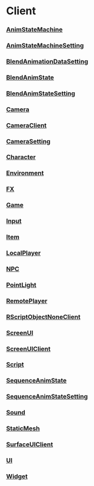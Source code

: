 # Client
### [**AnimStateMachine**](AnimStateMachine.md)
### [**AnimStateMachineSetting**](AnimStateMachineSetting.md)
### [**BlendAnimationDataSetting**](BlendAnimationDataSetting.md)
### [**BlendAnimState**](BlendAnimState.md)
### [**BlendAnimStateSetting**](BlendAnimStateSetting.md)
### [**Camera**](Camera.md)
### [**CameraClient**](CameraClient.md)
### [**CameraSetting**](CameraSetting.md)
### [**Character**](Character.md)
### [**Environment**](Environment.md)
### [**FX**](FX.md)
### [**Game**](Game.md)
### [**Input**](Input.md)
### [**Item**](Item.md)
### [**LocalPlayer**](LocalPlayer.md)
### [**NPC**](NPC.md)
### [**PointLight**](PointLight.md)
### [**RemotePlayer**](RemotePlayer.md)
### [**RScriptObjectNoneClient**](RScriptObjectNoneClient.md)
### [**ScreenUI**](ScreenUI.md)
### [**ScreenUIClient**](ScreenUIClient.md)
### [**Script**](Script.md)
### [**SequenceAnimState**](SequenceAnimState.md)
### [**SequenceAnimStateSetting**](SequenceAnimStateSetting.md)
### [**Sound**](Sound.md)
### [**StaticMesh**](StaticMesh.md)
### [**SurfaceUIClient**](SurfaceUIClient.md)
### [**UI**](UI.md)
### [**Widget**](Widget.md)
